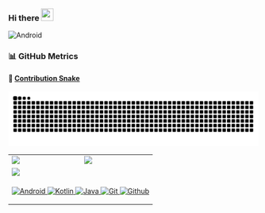 <!-- ### Hi there 👋-->
### Hi there <img src="https://media.giphy.com/media/hvRJCLFzcasrR4ia7z/giphy.gif" width="25px" height="25px">

<!--
**PockerKID/PockerKID** is a ✨ _special_ ✨ repository because its `README.md` (this file) appears on your GitHub profile.

Here are some ideas to get you started:

- 🔭 I’m currently working on ...
- 🌱 I’m currently learning ...
- 👯 I’m looking to collaborate on ...
- 🤔 I’m looking for help with ...
- 💬 Ask me about ...
- 📫 How to reach me: ...
- 😄 Pronouns: ...
- ⚡ Fun fact: ...
-->

![Android](https://media.giphy.com/media/f6Q1EjYSrpnxwQsX0b/giphy.gif)

### 📊 GitHub Metrics

#### 🐍 [Contribution Snake](https://github.com/Platane/snk)
<picture>
  <source media="(prefers-color-scheme: dark)" srcset="https://raw.githubusercontent.com/PockerKID/PockerKID/output/github-contribution-grid-snake-dark.svg">
  <source media="(prefers-color-scheme: light)" srcset="https://raw.githubusercontent.com/PockerKID/PockerKID/output/github-contribution-grid-snake.svg">
  <img alt="github contribution grid snake animation" src="https://raw.githubusercontent.com/PockerKID/PockerKID/output/github-contribution-grid-snake.svg">
</picture>

<table border="0" cellpadding='0' cellspacing='0'>
    <tr>
        <td>
            <img src="https://github-readme-stats.vercel.app/api?username=PockerKID&show_icons=true&theme=github&border_radius=8" />
        </td>
        <td>
            <img src="https://github-readme-stats.vercel.app/api/top-langs/?username=PockerKID&layout=compact&theme=github&hide=rich+text+format&langs_count=8&border_radius=8" />
        </td>
    </tr>
    <tr>
        <td colspan="2">
            <a href="https://github.com/ashutosh00710/github-readme-activity-graph">
                <img src="https://github-readme-activity-graph.vercel.app/graph?username=PockerKID&theme=github-light&line=5094F0&point=3878cf&hide_title=false&custom_title=Contributions&radius=8" />
            </a>
        </td>
    </tr>
    <tr>
        <td colspan="2">
            <p align="center"> 
                <a href="https://developer.android.com" target="_blank"  width="50" height="50"> 
                    <img src="https://www.vectorlogo.zone/logos/android/android-ar21.svg" alt="Android"/> 
                </a> 
                <a href="https://kotlinlang.org" target="_blank"  width="50" height="50"> 
                    <img src="https://www.vectorlogo.zone/logos/kotlinlang/kotlinlang-ar21.svg" alt="Kotlin"/> 
                </a>
                <a href="https://www.oracle.com/java/technologies/downloads/" target="_blank"  width="50" height="50"> 
                    <img src="https://www.vectorlogo.zone/logos/java/java-ar21.svg" alt="Java"/> 
                </a>
                <a href="https://git-scm.com/" target="_blank"  width="50" height="50"> 
                    <img src="https://www.vectorlogo.zone/logos/git-scm/git-scm-ar21.svg" alt="Git"/> 
                </a>
                <a href="https://github.com/PockerKID" target="_blank"  width="50" height="50"> 
                    <img src="https://www.vectorlogo.zone/logos/github/github-ar21.svg" alt="Github"/> 
                </a>
            </p>
        </td>
    </tr>
</table>
